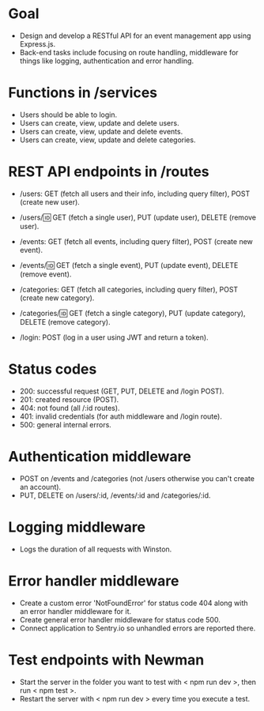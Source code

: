 # Goal

- Design and develop a RESTful API for an event management app using Express.js. 
- Back-end tasks include focusing on route handling, middleware for things like logging, authentication and error handling. 

# Functions in /services

- Users should be able to login.
- Users can create, view, update and delete users. 
- Users can create, view, update and delete events. 
- Users can create, view, update and delete categories.

# REST API endpoints in /routes

- /users: GET (fetch all users and their info, including query filter), POST (create new user).
- /users/:id: GET (fetch a single user), PUT (update user), DELETE (remove user).

- /events: GET (fetch all events, including query filter), POST (create new event).
- /events/:id: GET (fetch a single event), PUT (update event), DELETE (remove event).

- /categories: GET (fetch all categories, including query filter), POST (create new category).
- /categories/:id: GET (fetch a single category), PUT (update category), DELETE (remove category).

- /login: POST (log in a user using JWT and return a token).

# Status codes

- 200: successful request (GET, PUT, DELETE and /login POST).
- 201: created resource (POST).
- 404: not found (all /:id routes).
- 401: invalid credentials (for auth middleware and /login route).
- 500: general internal errors.

# Authentication middleware

- POST on /events and /categories (not /users otherwise you can't create an account).
- PUT, DELETE on /users/:id, /events/:id and /categories/:id.

# Logging middleware

- Logs the duration of all requests with Winston. 

# Error handler middleware

- Create a custom error 'NotFoundError' for status code 404 along with an error handler middleware for it.
- Create general error handler middleware for status code 500.
- Connect application to Sentry.io so unhandled errors are reported there.

# Test endpoints with Newman

- Start the server in the folder you want to test with < npm run dev >, then run < npm test >.
- Restart the server with < npm run dev > every time you execute a test. 
